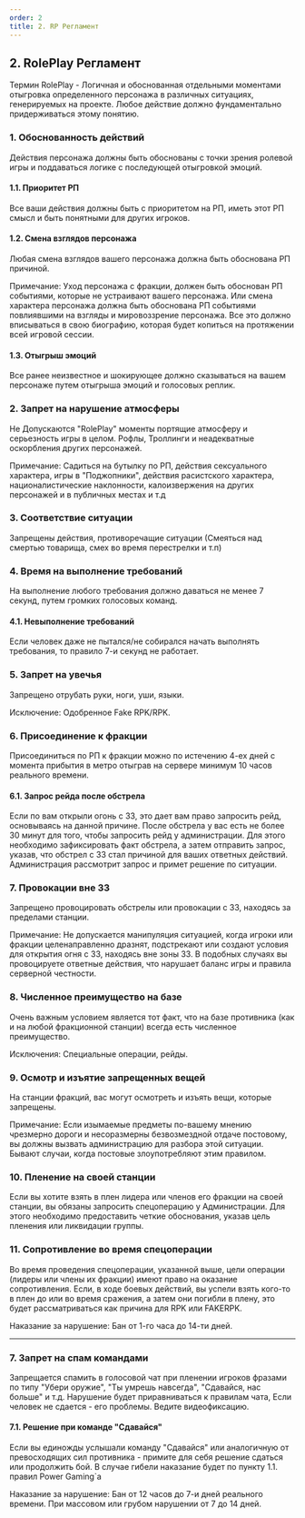 ```yaml
---
order: 2
title: 2. RP Регламент
---
```


## 2\. RolePlay Регламент

Термин RolePlay - Логичная и обоснованная отдельными моментами отыгровка определенного персонажа в различных ситуациях, генерируемых на проекте. Любое действие должно фундаментально придерживаться этому понятию.

### 1\. Обоснованность действий

Действия персонажа должны быть обоснованы с точки зрения ролевой игры и поддаваться логике с последующей отыгровкой эмоций.

#### 1\.1. Приоритет РП

Все ваши действия должны быть с приоритетом на РП, иметь этот РП смысл и быть понятными для других игроков.

#### 1\.2. Смена взглядов персонажа

Любая смена взглядов вашего персонажа должна быть обоснована РП причиной.

<note type="quote" title="Подробнее" collapsed="true">

Примечание: Уход персонажа с фракции, должен быть обоснован РП событиями, которые не устраивают вашего персонажа. Или смена характера персонажа должна быть обоснована РП событиями повлиявшими на взгляды и мировоззрение персонажа. Все это должно вписываться в свою биографию, которая будет копиться на протяжении всей игровой сессии.

</note>

#### 1\.3. Отыгрыш эмоций

Все ранее неизвестное и шокирующее должно сказываться на вашем персонаже путем отыгрыша эмоций и голосовых реплик.

### 2\. Запрет на нарушение атмосферы

Не Допускаются "RolePlay" моменты портящие атмосферу и серьезность игры в целом. Рофлы, Троллинги и неадекватные оскорбления других персонажей.

<note type="quote" title="Подробнее" collapsed="true">

Примечание: Садиться на бутылку по РП, действия сексуального характера, игры в "Поджопники", действия расистского характера, националистические наклонности, калоизвержения на других персонажей и в публичных местах и т.д

</note>

### 3\. Соответствие ситуации

Запрещены действия, противоречащие ситуации (Смеяться над смертью товарища, смех во время перестрелки и т.п)

### 4\. Время на выполнение требований

На выполнение любого требования должно даваться не менее 7 секунд, путем громких голосовых команд.

#### 4\.1. Невыполнение требований

Если человек даже не пытался/не собирался начать выполнять требования, то правило 7-и секунд не работает.

### 5\. Запрет на увечья

Запрещено отрубать руки, ноги, уши, языки.

<note>

Исключение: Одобренное Fake RPK/RPK.

</note>

### 6\. Присоединение к фракции

Присоединиться по РП к фракции можно по истечению 4-ех дней с момента прибытия в метро отыграв на сервере минимум 10 часов реального времени.

#### 6\.1. Запрос рейда после обстрела

Если по вам открыли огонь с ЗЗ, это дает вам право запросить рейд, основываясь на данной причине. После обстрела у вас есть не более 30 минут для того, чтобы запросить рейд у администрации. Для этого необходимо зафиксировать факт обстрела, а затем отправить запрос, указав, что обстрел с ЗЗ стал причиной для ваших ответных действий. Администрация рассмотрит запрос и примет решение по ситуации.

### 7\. Провокации вне ЗЗ

Запрещено провоцировать обстрелы или провокации с ЗЗ, находясь за пределами станции.

<note type="quote" title="Подробнее" collapsed="true">

Примечание: Не допускается манипуляция ситуацией, когда игроки или фракции целенаправленно дразнят, подстрекают или создают условия для открытия огня с ЗЗ, находясь вне зоны ЗЗ. В подобных случаях вы провоцируете ответные действия, что нарушает баланс игры и правила серверной честности.

</note>

### 8\. Численное преимущество на базе

Очень важным условием является тот факт, что на базе противника (как и на любой фракционной станции) всегда есть численное преимущество.

<note>

Исключения: Специальные операции, рейды.

</note>

### 9\. Осмотр и изъятие запрещенных вещей

На станции фракций, вас могут осмотреть и изъять вещи, которые запрещены.

<note type="quote" title="Подробнее" collapsed="true">

Примечание: Если изымаемые предметы по-вашему мнению чрезмерно дороги и несоразмерны безвозмездной отдаче постовому, вы должны вызвать администрацию для разбора этой ситуации. Бывают случаи, когда постовые злоупотребляют этим правилом.

</note>

### 10\. Пленение на своей станции

Если вы хотите взять в плен лидера или членов его фракции на своей станции, вы обязаны запросить спецоперацию у Администрации. Для этого необходимо предоставить четкие обоснования, указав цель пленения или ликвидации группы.

### 11\. Сопротивление во время спецоперации

Во время проведения спецоперации, указанной выше, цели операции (лидеры или члены их фракции) имеют право на оказание сопротивления. Если, в ходе боевых действий, вы успели взять кого-то в плен до или во время сражения, а затем они погибли в плену, это будет рассматриваться как причина для RPK или FAKERPK.

<note type="danger">

Наказание за нарушение: Бан от 1-го часа до 14-ти дней.

</note>

---

### 7\. Запрет на спам командами

Запрещается спамить в голосовой чат при пленении игроков фразами по типу "Убери оружие", "Ты умрешь навсегда", "Сдавайся, нас больше" и т.д. Нарушение будет приравниваться к правилам чата, Если человек не сдается - его проблемы. Ведите видеофиксацию.

#### 7\.1. Решение при команде "Сдавайся"

Если вы единожды услышали команду "Сдавайся" или аналогичную от превосходящих сил противника - примите для себя решение сдаться или продолжить бой. В случае гибели наказание будет по пункту 1.1. правил Power Gaming\`a

<note type="danger">

Наказание за нарушение: Бан от 12 часов до 7-и дней реального времени. При массовом или грубом нарушении от 7 до 14 дней.

</note>